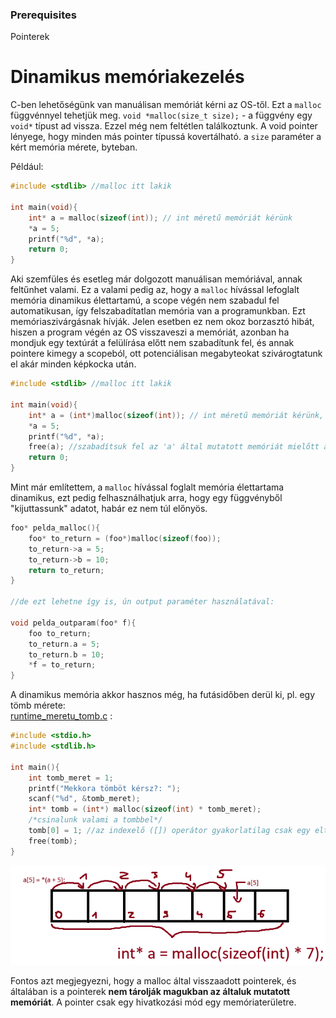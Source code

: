 ### Prerequisites

Pointerek

# Dinamikus memóriakezelés

C-ben lehetőségünk van manuálisan memóriát kérni az OS-től. Ezt a `malloc` függvénnyel tehetjük meg.
`void *malloc(size_t size);` - a függvény egy `void*` típust ad vissza. Ezzel még nem feltétlen találkoztunk. A void pointer lényege, hogy minden más pointer típussá kovertálható. a `size` paraméter a kért memória mérete, byteban.

Például:
```c
#include <stdlib> //malloc itt lakik

int main(void){
    int* a = malloc(sizeof(int)); // int méretű memóriát kérünk
    *a = 5;
    printf("%d", *a);
    return 0;
}
```

Aki szemfüles és esetleg már dolgozott manuálisan memóriával, annak feltűnhet valami. Ez a valami pedig az, hogy a `malloc` hívással lefoglalt memória dinamikus élettartamú, a scope végén nem szabadul fel automatikusan, így felszabadítatlan memória van a programunkban. Ezt memóriaszivárgásnak hívják. Jelen esetben ez nem okoz borzasztó hibát, hiszen a program végén az OS visszaveszi a memóriát, azonban ha mondjuk egy textúrát a felülírása előtt nem szabadítunk fel, és annak pointere kimegy a scopeból, ott potenciálisan megabyteokat szivárogtatunk el akár minden képkocka után.

```c
#include <stdlib> //malloc itt lakik

int main(void){
    int* a = (int*)malloc(sizeof(int)); // int méretű memóriát kérünk, a kapott void* -t castoljuk int* -á
    *a = 5;
    printf("%d", *a);
    free(a); //szabadítsuk fel az 'a' által mutatott memóriát mielőtt az 'a' pointer kimegy a scopeból
    return 0;
}
```

Mint már említettem, a `malloc` hívással foglalt memória élettartama dinamikus, ezt pedig felhasználhatjuk arra, hogy egy függvényből "kijuttassunk" adatot, habár ez nem túl előnyös.

```c
foo* pelda_malloc(){
    foo* to_return = (foo*)malloc(sizeof(foo));
    to_return->a = 5;
    to_return->b = 10;
    return to_return;
}

//de ezt lehetne így is, ún output paraméter használatával:

void pelda_outparam(foo* f){
    foo to_return;
    to_return.a = 5;
    to_return.b = 10;
    *f = to_return;
}
```

A dinamikus memória akkor hasznos még, ha futásidőben derül ki, pl. egy tömb mérete:<br>
[runtime_meretu_tomb.c](example/runtime_meretu_tomb.c) :
```c
#include <stdio.h>
#include <stdlib.h>

int main(){
    int tomb_meret = 1;
    printf("Mekkora tömböt kérsz?: ");
    scanf("%d", &tomb_meret);
    int* tomb = (int*) malloc(sizeof(int) * tomb_meret);
    /*csinalunk valami a tombbel*/
    tomb[0] = 1; //az indexelő ([]) operátor gyakorlatilag csak egy eltolást alkalmaz a pointer által mutatott memória elejére, majd dereferálja a kapott címet. Lásd a lenti képet.
    free(tomb);
}
```
![alt text](image.png)

Fontos azt megjegyezni, hogy a malloc által visszaadott pointerek, és általában is a pointerek **nem tárolják magukban az általuk mutatott memóriát**. A pointer csak egy hivatkozási mód egy memóriaterületre. 
